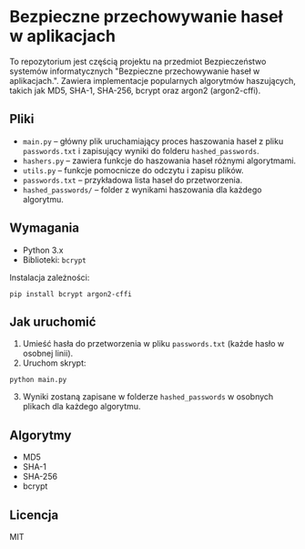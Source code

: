# Bezpieczne przechowywanie haseł w aplikacjach

To repozytorium jest częścią projektu na przedmiot Bezpieczeństwo systemów informatycznych "Bezpieczne przechowywanie haseł w aplikacjach.". Zawiera implementacje popularnych algorytmów haszujących, takich jak MD5, SHA-1, SHA-256, bcrypt oraz argon2 (argon2-cffi).

## Pliki

- `main.py` – główny plik uruchamiający proces haszowania haseł z pliku `passwords.txt` i zapisujący wyniki do folderu `hashed_passwords`.
- `hashers.py` – zawiera funkcje do haszowania haseł różnymi algorytmami.
- `utils.py` – funkcje pomocnicze do odczytu i zapisu plików.
- `passwords.txt` – przykładowa lista haseł do przetworzenia.
- `hashed_passwords/` – folder z wynikami haszowania dla każdego algorytmu.

## Wymagania

- Python 3.x
- Biblioteki: `bcrypt`

Instalacja zależności:

```
pip install bcrypt argon2-cffi
```

## Jak uruchomić

1. Umieść hasła do przetworzenia w pliku `passwords.txt` (każde hasło w osobnej linii).
2. Uruchom skrypt:

```
python main.py
```

3. Wyniki zostaną zapisane w folderze `hashed_passwords` w osobnych plikach dla każdego algorytmu.

## Algorytmy

- MD5
- SHA-1
- SHA-256
- bcrypt

## Licencja

MIT
